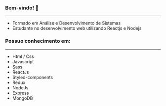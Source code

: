 ### Bem-vindo! 👋
<hr>

- Formado em Análise e Desenvolvimento de Sistemas
- Estudante no desenvolvimento web utilizando Reactjs e Nodejs

### Possuo conhecimento em:
<hr>

- Html / Css
- Javascript
- Sass
- ReactJs
- Styled-components
- Redux
- NodeJs
- Express
- MongoDB
